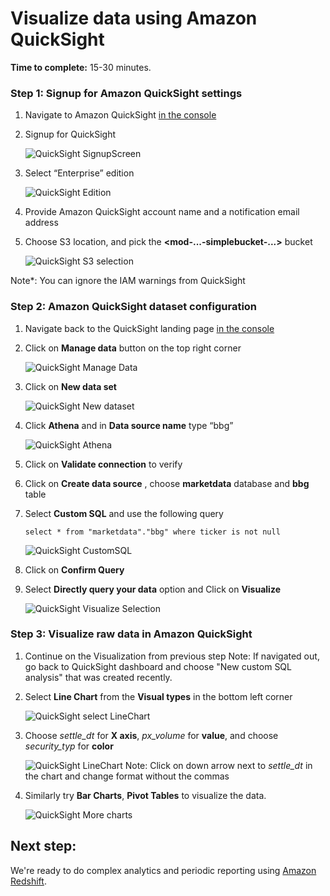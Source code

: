 # Visualize data using Amazon QuickSight

**Time to complete:** 15-30 minutes.

### Step 1: Signup for Amazon QuickSight settings

1. Navigate to Amazon QuickSight [in the console](https://quicksight.aws.amazon.com/)

1. Signup for QuickSight

    ![QuickSight SignupScreen](assets/QSSignupScreen.png)

1. Select “Enterprise” edition

    ![QuickSight Edition](assets/QSSignupEdition.png)

1. Provide Amazon QuickSight account name and a notification email address

1. Choose S3 location, and pick the **&lt;mod-...-simplebucket-...&gt;** bucket

    ![QuickSight S3 selection](assets/QSS3Selection.png)

Note*: You can ignore the IAM warnings from QuickSight

### Step 2: Amazon QuickSight dataset configuration

1. Navigate back to the QuickSight landing page [in the console](https://quicksight.aws.amazon.com/)

1. Click on **Manage data** button on the top right corner

    ![QuickSight Manage Data](assets/QSManageDataset.png)

1. Click on **New data set**

    ![QuickSight New dataset](assets/QSNewDataSet.png)

1. Click **Athena** and in **Data source name** type “bbg”

    ![QuickSight Athena](assets/QSAthenaConnection.png)

1. Click on **Validate connection** to verify

1. Click on **Create data source** , choose **marketdata** database and **bbg** table

1. Select **Custom SQL** and use the following query
    ```
    select * from "marketdata"."bbg" where ticker is not null
     ```

    ![QuickSight CustomSQL](assets/QSCustomSQL.png)

1. Click on **Confirm Query**

1. Select **Directly query your data** option and Click on **Visualize**

    ![QuickSight Visualize Selection](assets/QSVisualizeSelection.png)

### Step 3: Visualize raw data in Amazon QuickSight

1. Continue on the Visualization from previous step
    Note: If navigated out, go back to QuickSight dashboard and choose "New custom SQL analysis" that was created recently.

1. Select **Line Chart** from the **Visual types** in the bottom left corner

    ![QuickSight select LineChart](assets/QSSelectLineChart.png)

1. Choose _settle_dt_ for **X axis**, _px_volume_ for **value**, and choose _security_typ_ for **color**

    ![QuickSight LineChart](assets/QSLineChart.png)
    Note: Click on down arrow next to *settle_dt* in the chart and change format without the commas

1. Similarly try **Bar Charts**, **Pivot Tables** to visualize the data.

    ![QuickSight More charts](assets/QSLineBarPivotTable.png)

## Next step:

We're ready to do complex analytics and periodic reporting using [Amazon Redshift](../4_AmazonRedshift).
